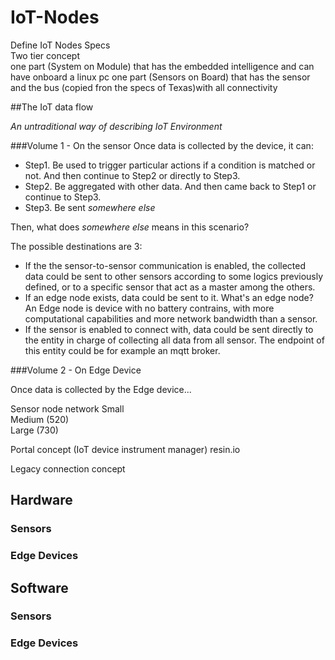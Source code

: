 # IoT-Nodes
Define IoT Nodes Specs  
Two tier concept   
one part (System on Module) that has the embedded intelligence and can have onboard a linux pc
one part (Sensors on Board) that has the sensor and the bus (copied fron the specs of Texas)with all connectivity  

##The IoT data flow

*An untraditional way of describing IoT Environment*

###Volume 1 - On the sensor
Once data is collected by the device, it can:
  - Step1. Be used to trigger particular actions if a condition is matched or not. And then continue to Step2 or directly to Step3.
  - Step2. Be aggregated with other data. And then came back to Step1 or continue to Step3.
  - Step3. Be sent *somewhere else* 
  
  
Then, what does *somewhere else* means in this scenario?

The possible destinations are 3:
  - If the the sensor-to-sensor communication is enabled, the collected data could be sent to other sensors according to some logics previously defined, or to a specific sensor that act as a master among the others.
  - If an edge node exists, data could be sent to it. What's an edge node? An Edge node is device with no battery contrains, with more computational capabilities and more network bandwidth than a sensor.
  - If the sensor is enabled to connect with, data could be sent directly to the entity in charge of collecting all data from all sensor. The endpoint of this entity could be for example an mqtt broker.
  
###Volume 2 - On Edge Device

Once data is collected by the Edge device...



Sensor node network
Small  
Medium (520)  
Large (730)  

Portal concept (IoT device instrument manager) resin.io  

Legacy connection concept  


## Hardware
  ### Sensors
  
  ### Edge Devices
  
## Software
  ### Sensors
  
  ### Edge Devices

